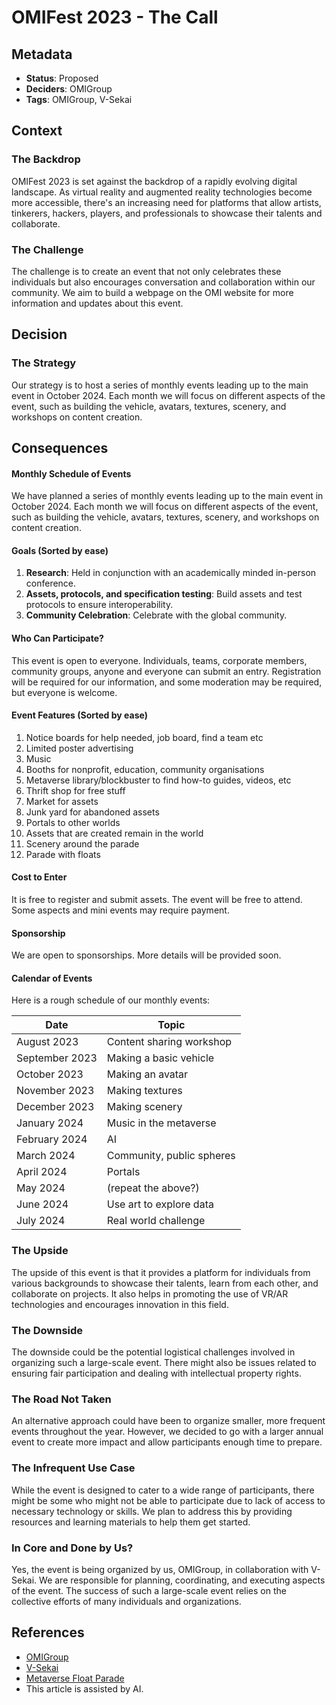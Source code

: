 # OMIFest 2023 - The Call

## Metadata

- **Status**: Proposed
- **Deciders**: OMIGroup
- **Tags**: OMIGroup, V-Sekai

## Context

### The Backdrop

OMIFest 2023 is set against the backdrop of a rapidly evolving digital landscape. As virtual reality and augmented reality technologies become more accessible, there's an increasing need for platforms that allow artists, tinkerers, hackers, players, and professionals to showcase their talents and collaborate.

### The Challenge

The challenge is to create an event that not only celebrates these individuals but also encourages conversation and collaboration within our community. We aim to build a webpage on the OMI website for more information and updates about this event.

## Decision

### The Strategy

Our strategy is to host a series of monthly events leading up to the main event in October 2024. Each month we will focus on different aspects of the event, such as building the vehicle, avatars, textures, scenery, and workshops on content creation.

## Consequences

#### Monthly Schedule of Events

We have planned a series of monthly events leading up to the main event in October 2024. Each month we will focus on different aspects of the event, such as building the vehicle, avatars, textures, scenery, and workshops on content creation.

#### Goals (Sorted by ease)

1. **Research**: Held in conjunction with an academically minded in-person conference.
2. **Assets, protocols, and specification testing**: Build assets and test protocols to ensure interoperability.
3. **Community Celebration**: Celebrate with the global community.

#### Who Can Participate?

This event is open to everyone. Individuals, teams, corporate members, community groups, anyone and everyone can submit an entry. Registration will be required for our information, and some moderation may be required, but everyone is welcome.

#### Event Features (Sorted by ease)

1. Notice boards for help needed, job board, find a team etc
2. Limited poster advertising
3. Music
4. Booths for nonprofit, education, community organisations
5. Metaverse library/blockbuster to find how-to guides, videos, etc
6. Thrift shop for free stuff
7. Market for assets
8. Junk yard for abandoned assets
9. Portals to other worlds
10. Assets that are created remain in the world
11. Scenery around the parade
12. Parade with floats

#### Cost to Enter

It is free to register and submit assets. The event will be free to attend. Some aspects and mini events may require payment.

#### Sponsorship

We are open to sponsorships. More details will be provided soon.

#### Calendar of Events

Here is a rough schedule of our monthly events:

| Date           | Topic                     |
| -------------- | ------------------------- |
| August 2023    | Content sharing workshop  |
| September 2023 | Making a basic vehicle    |
| October 2023   | Making an avatar          |
| November 2023  | Making textures           |
| December 2023  | Making scenery            |
| January 2024   | Music in the metaverse    |
| February 2024  | AI                        |
| March 2024     | Community, public spheres |
| April 2024     | Portals                   |
| May 2024       | (repeat the above?)       |
| June 2024      | Use art to explore data   |
| July 2024      | Real world challenge      |

### The Upside

The upside of this event is that it provides a platform for individuals from various backgrounds to showcase their talents, learn from each other, and collaborate on projects. It also helps in promoting the use of VR/AR technologies and encourages innovation in this field.

### The Downside

The downside could be the potential logistical challenges involved in organizing such a large-scale event. There might also be issues related to ensuring fair participation and dealing with intellectual property rights.

### The Road Not Taken

An alternative approach could have been to organize smaller, more frequent events throughout the year. However, we decided to go with a larger annual event to create more impact and allow participants enough time to prepare.

### The Infrequent Use Case

While the event is designed to cater to a wide range of participants, there might be some who might not be able to participate due to lack of access to necessary technology or skills. We plan to address this by providing resources and learning materials to help them get started.

### In Core and Done by Us?

Yes, the event is being organized by us, OMIGroup, in collaboration with V-Sekai. We are responsible for planning, coordinating, and executing aspects of the event. The success of such a large-scale event relies on the collective efforts of many individuals and organizations.

## References

- [OMIGroup](https://omigroup.org/)
- [V-Sekai](https://v-sekai.org/)
- [Metaverse Float Parade](https://hackmd.io/@indiebio/metaverse-float-parade)
- This article is assisted by AI.